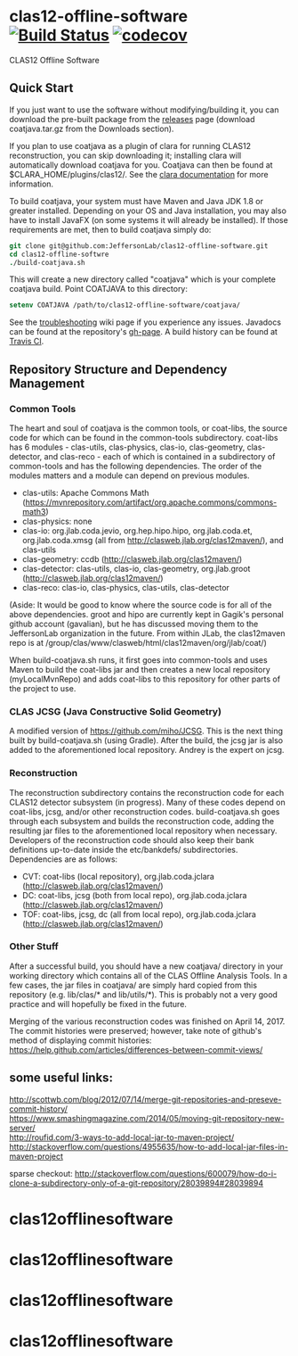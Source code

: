 # clas12-offline-software [![Build Status](https://travis-ci.org/JeffersonLab/clas12-offline-software.svg?branch=development)](https://travis-ci.org/JeffersonLab/clas12-offline-software) [![codecov](https://codecov.io/gh/JeffersonLab/clas12-offline-software/branch/development/graph/badge.svg?precision=2)](https://codecov.io/gh/JeffersonLab/clas12-offline-software/branch/development)
CLAS12 Offline Software

## Quick Start
If you just want to use the software without modifying/building it, you can download the pre-built package from the [releases](https://github.com/JeffersonLab/clas12-offline-software/releases) page (download coatjava.tar.gz from the Downloads section).

If you plan to use coatjava as a plugin of clara for running CLAS12 reconstruction, you can skip downloading it; installing clara will automatically download coatjava for you. Coatjava can then be found at $CLARA_HOME/plugins/clas12/. See the [clara documentation](https://claraweb.jlab.org/clara/docs/clas/installation.html) for more information.

To build coatjava, your system must have Maven and Java JDK 1.8 or greater installed. Depending on your OS and Java installation, you may also have to install JavaFX (on some systems it will already be installed). If those requirements are met, then to build coatjava simply do:

```tcsh
git clone git@github.com:JeffersonLab/clas12-offline-software.git
cd clas12-offline-softwre
./build-coatjava.sh
```

This will create a new directory called "coatjava" which is your complete coatjava build. Point COATJAVA to this directory:

```tcsh
setenv COATJAVA /path/to/clas12-offline-software/coatjava/
```

See the [troubleshooting](https://github.com/JeffersonLab/clas12-offline-software/wiki/Troubleshooting) wiki page if you experience any issues. Javadocs can be found at the repository's [gh-page](https://jeffersonlab.github.io/clas12-offline-software/). A build history can be found at [Travis CI](https://travis-ci.org/JeffersonLab/clas12-offline-software).

## Repository Structure and Dependency Management
### Common Tools
The heart and soul of coatjava is the common tools, or coat-libs, the source code for which can be found in the common-tools subdirectory. coat-libs has 6 modules - clas-utils, clas-physics, clas-io, clas-geometry, clas-detector, and clas-reco - each of which is contained in a subdirectory of common-tools and has the following dependencies. The order of the modules matters and a module can depend on previous modules.

* clas-utils: Apache Commons  Math (https://mvnrepository.com/artifact/org.apache.commons/commons-math3)
* clas-physics: none
* clas-io: org.jlab.coda.jevio, org.hep.hipo.hipo, org.jlab.coda.et, org.jlab.coda.xmsg (all from http://clasweb.jlab.org/clas12maven/), and clas-utils
* clas-geometry: ccdb (http://clasweb.jlab.org/clas12maven/)
* clas-detector: clas-utils, clas-io, clas-geometry, org.jlab.groot (http://clasweb.jlab.org/clas12maven/)
* clas-reco: clas-io, clas-physics, clas-utils, clas-detector

(Aside: It would be good to know where the source code is for all of the above dependencies. groot and hipo are currently kept in Gagik's personal github account (gavalian), but he has discussed moving them to the JeffersonLab organization in the future. From within JLab, the clas12maven repo is at /group/clas/www/clasweb/html/clas12maven/org/jlab/coat/)

When build-coatjava.sh runs, it first goes into common-tools and uses Maven to build the coat-libs jar and then creates a new local repository (myLocalMvnRepo) and adds coat-libs to this repository for other parts of the project to use.

### CLAS JCSG (Java Constructive Solid Geometry)
A modified version of https://github.com/miho/JCSG. This is the next thing built by build-coatjava.sh (using Gradle). After the build, the jcsg jar is also added to the aforementioned local repository. Andrey is the expert on jcsg.

### Reconstruction
The reconstruction subdirectory contains the reconstruction code for each CLAS12 detector subsystem (in progress). Many of these codes depend on coat-libs, jcsg, and/or other reconstruction codes. build-coatjava.sh goes through each subsystem and builds the reconstruction code, adding the resulting jar files to the aforementioned local repository when necessary. Developers of the reconstruction code should also keep their bank definitions up-to-date inside the etc/bankdefs/ subdirectories. Dependencies are as follows:

* CVT: coat-libs (local repository), org.jlab.coda.jclara (http://clasweb.jlab.org/clas12maven/)
* DC: coat-libs, jcsg (both from local repo), org.jlab.coda.jclara (http://clasweb.jlab.org/clas12maven/)
* TOF: coat-libs, jcsg, dc (all from local repo), org.jlab.coda.jclara (http://clasweb.jlab.org/clas12maven/)

### Other Stuff
After a successful build, you should have a new coatjava/ directory in your working directory which contains all of the CLAS Offline Analysis Tools. In a few cases, the jar files in coatjava/ are simply hard copied from this repository (e.g. lib/clas/* and lib/utils/*). This is probably not a very good practice and will hopefully be fixed in the future.

Merging of the various reconstruction codes was finished on April 14, 2017. The commit histories were preserved; however, take note of github's method of displaying commit histories: https://help.github.com/articles/differences-between-commit-views/

## some useful links:
http://scottwb.com/blog/2012/07/14/merge-git-repositories-and-preseve-commit-history/ <br>
https://www.smashingmagazine.com/2014/05/moving-git-repository-new-server/ <br>
http://roufid.com/3-ways-to-add-local-jar-to-maven-project/ <br>
http://stackoverflow.com/questions/4955635/how-to-add-local-jar-files-in-maven-project <br>

sparse checkout: http://stackoverflow.com/questions/600079/how-do-i-clone-a-subdirectory-only-of-a-git-repository/28039894#28039894
# clas12offlinesoftware
# clas12offlinesoftware
# clas12offlinesoftware
# clas12offlinesoftware
